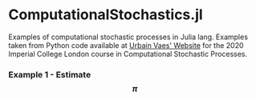# ComputationalStochastics.jl
Examples of computational stochastic processes in Julia lang.
Examples taken from Python code available at [Urbain Vaes' Website](https://urbain.vaes.uk/teaching/2020-csp/) for the 2020 Imperial College London course in Computational Stochastic Processes.

### Example 1 - Estimate $$\pi$$


